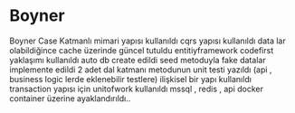 # Boyner
Boyner Case
Katmanlı mimari yapısı kullanıldı
cqrs yapısı kullanıldı
data lar olabildiğince cache üzerinde güncel tutuldu
entitiyframework codefirst yaklaşımı kullanıldı
auto db create edildi
seed metoduyla fake datalar implemente edildi
2 adet dal katmanı metodunun unit testi yazıldı (api , business logic lerde eklenebilir testlere)
ilişkisel bir yapı kullanıldı
transaction yapısı için unitofwork kullanıldı
mssql , redis , api docker container üzerine ayaklandırıldı..
